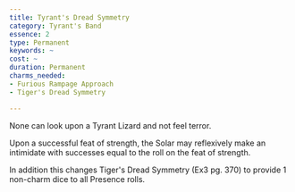 ```yaml
---
title: Tyrant's Dread Symmetry
category: Tyrant's Band
essence: 2
type: Permanent
keywords: ~
cost: ~
duration: Permanent
charms_needed:
- Furious Rampage Approach
- Tiger's Dread Symmetry

---
```


None can look upon a Tyrant Lizard and not feel terror.

Upon a successful feat of strength, the Solar may reflexively make an intimidate with successes equal to the roll on the feat of strength.

In addition this changes Tiger's Dread Symmetry (Ex3 pg. 370) to provide 1 non-charm dice to all Presence rolls.
